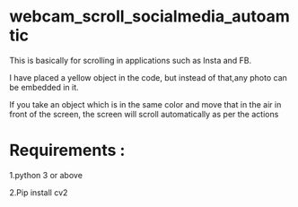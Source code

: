 # webcam_scroll_socialmedia_autoamtic
This is basically for scrolling in applications such as Insta and FB.

I have placed a yellow object in the code, but instead of that,any photo can be embedded in it.

If you take an object which is in the same color and move that in the air in front of the screen, the screen will scroll automatically as per the actions

# Requirements : 

 1.python 3 or above

 2.Pip install cv2
